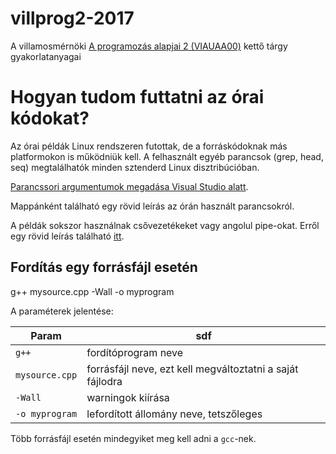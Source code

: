 # villprog2-2017

A villamosmérnöki [A programozás alapjai 2 (VIAUAA00)](https://www.aut.bme.hu/Course/VIAUA116) kettő tárgy gyakorlatanyagai


# Hogyan tudom futtatni az órai kódokat?

Az órai példák Linux rendszeren futottak, de a forráskódoknak más platformokon
is működniük kell.
A felhasznált egyéb parancsok (grep, head, seq) megtalálhatók minden sztenderd
Linux disztribúcióban.

[Parancssori argumentumok megadása Visual Studio
alatt](http://stackoverflow.com/questions/3697299/passing-command-line-arguments-in-visual-studio-2010).

Mappánként található egy rövid leírás az órán használt parancsokról.

A példák sokszor használnak csővezetékeket vagy angolul pipe-okat.
Erről egy rövid leírás található
[itt](http://ryanstutorials.net/linuxtutorial/piping.php).

## Fordítás egy forrásfájl esetén

   g++ mysource.cpp -Wall -o myprogram

A paraméterek jelentése:

|  Param | sdf |
| ----- | ----- |
| `g++` | fordítóprogram neve |
| `mysource.cpp` | forrásfájl neve, ezt kell megváltoztatni a saját fájlodra |
| `-Wall` | warningok kiírása |
| `-o myprogram` | lefordított állomány neve, tetszőleges |

Több forrásfájl esetén mindegyiket meg kell adni a `gcc`-nek.
